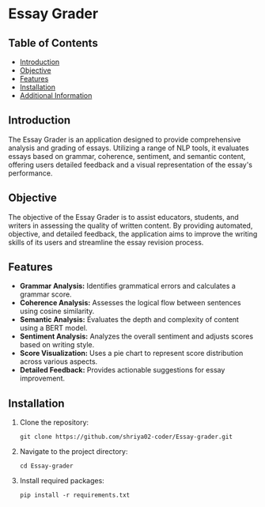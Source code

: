# Essay Grader

## Table of Contents
- [Introduction](#introduction)
- [Objective](#objective)
- [Features](#features)
- [Installation](#installation)
- [Additional Information](#additional-information)

## Introduction

The Essay Grader is an application designed to provide comprehensive analysis and grading of essays. Utilizing a range of NLP tools, it evaluates essays based on grammar, coherence, sentiment, and semantic content, offering users detailed feedback and a visual representation of the essay's performance.

## Objective

The objective of the Essay Grader is to assist educators, students, and writers in assessing the quality of written content. By providing automated, objective, and detailed feedback, the application aims to improve the writing skills of its users and streamline the essay revision process.

## Features

- **Grammar Analysis:** Identifies grammatical errors and calculates a grammar score.
- **Coherence Analysis:** Assesses the logical flow between sentences using cosine similarity.
- **Semantic Analysis:** Evaluates the depth and complexity of content using a BERT model.
- **Sentiment Analysis:** Analyzes the overall sentiment and adjusts scores based on writing style.
- **Score Visualization:** Uses a pie chart to represent score distribution across various aspects.
- **Detailed Feedback:** Provides actionable suggestions for essay improvement.

## Installation

1. Clone the repository:
   ```
   git clone https://github.com/shriya02-coder/Essay-grader.git
   ```
2. Navigate to the project directory:
   ```
   cd Essay-grader
   ```
3. Install required packages:
   ```
   pip install -r requirements.txt
   ```

